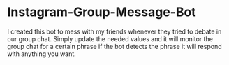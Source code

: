 # Instagram-Group-Message-Bot
I created this bot to mess with my friends whenever they tried to debate in our group chat. Simply update the needed values and it will monitor the group chat for a certain phrase if the bot detects the phrase it will respond with anything you want.
